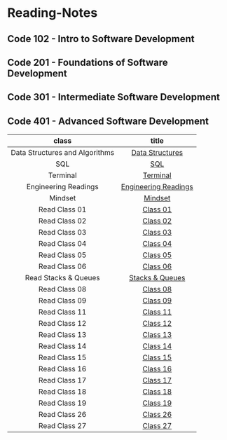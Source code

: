 # Reading-Notes

## Code 102 - Intro to Software Development

## Code 201 - Foundations of Software Development

## Code 301 - Intermediate Software Development

## Code 401 - Advanced Software Development

|           class                |             title           |
|          :-----:               |             :---:           |
| Data Structures and Algorithms | [Data Structures](DataStructures/DataStructures.md) |
|             SQL                | [SQL](./SQL/Sql.md)         |
|          Terminal              |  [Terminal](./Terminal/Terminal.md)  |
|Engineering Readings            | [Engineering Readings](./EngineeringReadings/EngineeringReadings.md)          |
|        Mindset                 |     [Mindset](./Mindset/Mindset.md)|
|        Read Class 01           |     [Class 01](./ReadClass01/README.md)|
|        Read Class 02           |     [Class 02](./ReadClass02/README.md)|
|        Read Class 03           |     [Class 03](./ReadClass03/README.md)|
|        Read Class 04           |     [Class 04](./ReadClass04/README.md)|
|        Read Class 05           |     [Class 05](./ReadClass05/README.md)|
|        Read Class 06           |     [Class 06](./ReadClass06/README.md)|
|    Read Stacks & Queues        |     [Stacks & Queues](./Stacks&Queues/README.md)|
|        Read Class 08           |     [Class 08](./ReadClass08/README.md)|
|        Read Class 09           |     [Class 09](./ReadClass09/README.md)|
|        Read Class 11           |     [Class 11](./ReadClass11/README.md)|
|        Read Class 12           |     [Class 12](./ReadClass12/README.md)|
|        Read Class 13           |     [Class 13](./ReadClass13/README.md)|
|        Read Class 14           |     [Class 14](./ReadClass14/README.md)|
|        Read Class 15           |     [Class 15](./ReadClass15/README.md)|
|        Read Class 16           |     [Class 16](./ReadClass16/README.md)|
|        Read Class 17           |     [Class 17](./ReadClass17/README.md)|
|        Read Class 18           |     [Class 18](./ReadClass18/README.md)|
|        Read Class 19           |     [Class 19](./ReadClass19/README.md)|
|        Read Class 26           |     [Class 26](./ReadClass26/README.md)|
|        Read Class 27           |     [Class 27](./ReadClass27/README.md)|

